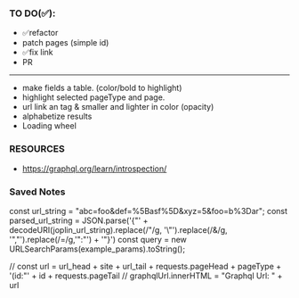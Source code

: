 ### TO DO(✅):
- ✅refactor
- patch pages (simple id)
- ✅fix link
- PR
---
- make fields a table. (color/bold to highlight)
- highlight selected pageType and page.
- url link an <a> tag & smaller and lighter in color (opacity)
- alphabetize results
- Loading wheel


### RESOURCES
- https://graphql.org/learn/introspection/


### Saved Notes

const url_string = "abc=foo&def=%5Basf%5D&xyz=5&foo=b%3Dar";
const parsed_url_string = JSON.parse('{"' + decodeURI(joplin_url_string).replace(/"/g, '\\"').replace(/&/g, '","').replace(/=/g,'":"') + '"}')
const query = new URLSearchParams(example_params).toString();


// const url = url_head + site + url_tail + requests.pageHead + pageType + '(id:"' + id + requests.pageTail
// graphqlUrl.innerHTML = "Graphql Url: " + url
